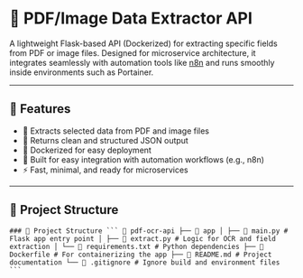 # 📄 PDF/Image Data Extractor API

A lightweight Flask-based API (Dockerized) for extracting specific fields from PDF or image files. Designed for microservice architecture, it integrates seamlessly with automation tools like [n8n](https://n8n.io) and runs smoothly inside environments such as Portainer.

---

## 🚀 Features

- 📄 Extracts selected data from PDF and image files  
- 🧼 Returns clean and structured JSON output  
- 🐳 Dockerized for easy deployment  
- 🔗 Built for easy integration with automation workflows (e.g., n8n)  
- ⚡ Fast, minimal, and ready for microservices  

---

## 🧱 Project Structure

<pre><code>### 🧱 Project Structure ``` 📁 pdf-ocr-api ├── 📁 app │ ├── 📄 main.py # Flask app entry point │ ├── 📄 extract.py # Logic for OCR and field extraction │ └── 📄 requirements.txt # Python dependencies ├── 📄 Dockerfile # For containerizing the app ├── 📄 README.md # Project documentation └── 📄 .gitignore # Ignore build and environment files ``` </code></pre>
